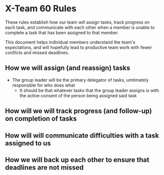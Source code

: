 # X-Team 60 Rules

These rules establish how our team will assign tasks,
track progress on each task, and communicate with each other 
when a member is unable to complete a task that has been assigned to that member.

This document helps individual members understand the team's expectations,
and will hopefully lead to productive team work with fewer conflicts
and missed deadlines.

## How we will assign (and reassign) tasks
* The group leader will be the primary delegator of tasks, umtimately responsible for who does what
  * It should be that whatever tasks that the group leader assigns is with the active consent of the person being assigned said task


## How will we will track progress (and follow-up) on completion of tasks



## How will will communicate difficulties with a task assigned to us



## How we will back up each other to ensure that deadlines are not missed





